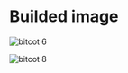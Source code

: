 # Builded image

![bitcot 6](https://github.com/sandypraba/Bitcot-Technologies/assets/118245606/55fc72ed-05a1-465d-9e27-9d028dcfa508)

![bitcot 8](https://github.com/sandypraba/Bitcot-Technologies/assets/118245606/1ffad25b-e796-48e1-89d0-94726a990925)

